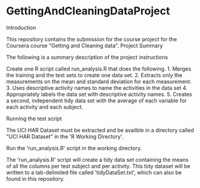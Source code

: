 # GettingAndCleaningDataProject
Introduction

This repository contains the submission for the course project for the Coursera course "Getting and Cleaning data".
Project Summary

The following is a summary description of the project instructions

Create one R script called run_analysis.R that does the following. 1. Merges the training and the test sets to create one data set. 2. Extracts only the measurements on the mean and standard deviation for each measurement. 3. Uses descriptive activity names to name the activities in the data set 4. Appropriately labels the data set with descriptive activity names. 5. Creates a second, independent tidy data set with the average of each variable for each activity and each subject.

Running the test script

The UCI HAR Dataset must be extracted and be availble in a directory called "UCI HAR Dataset" in the 'R Working Directory'.

Run the 'run_analysis.R' script in the working directory.

The 'run_analysis.R' script will create a tidy data set containing the means of all the columns per test subject and per activity. This tidy dataset will be written to a tab-delimited file called 'tidyDataSet.txt', which can also be found in this repository.
